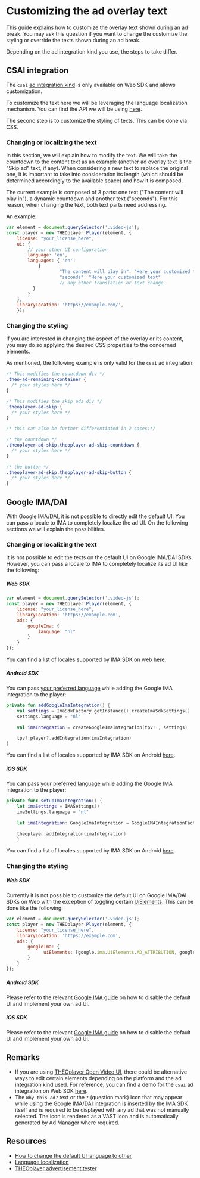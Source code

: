 # Customizing the ad overlay text

This guide explains how to customize the overlay text shown during an ad break. You may ask this question if you want to change the customize the styling or override the texts shown during an ad break.

Depending on the ad integration kind you use, the steps to take differ.

## CSAI integration

The `csai` [ad integration kind](pathname:///theoplayer/v8/api-reference/web/types/AdIntegrationKind.html) is only available on Web SDK and allows customization.

To customize the text here we will be leveraging the language localization mechanism. You can find the API we will be using [here](pathname:///theoplayer/v8/api-reference/web/interfaces/UIConfiguration.html#language).

The second step is to customize the styling of texts. This can be done via CSS.

### Changing or localizing the text

In this section, we will explain how to modify the text. We will take the countdown to the content text as an example (another ad overlay text is the "Skip ad" text, if any). When considering a new text to replace the original one, it is important to take into consideration its length (which should be determined accordingly to the available space) and how it is composed.

The current example is composed of 3 parts: one text ("The content will play in"), a dynamic countdown and another text ("seconds"). For this reason, when changing the text, both text parts need addressing.

An example:

```js
var element = document.querySelector('.video-js');
const player = new THEOplayer.Player(element, {
    license: "your_license_here",
    ui: {
        // your other UI configuration
        language: 'en',
        languages: { 'en':
            {
                    "The content will play in": "Here your customized text",
                    "seconds": "Here your customized text"
                    // any other translation or text change
          }
        }
    },
    libraryLocation: 'https://example.com/',
    });
```

### Changing the styling

If you are interested in changing the aspect of the overlay or its content, you may do so applying the desired CSS properties to the concerned elements.

As mentioned, the following example is only valid for the `csai` ad integration:

```css
/* This modifies the countdown div */
.theo-ad-remaining-container {
  /* your styles here */
}

/* This modifies the skip ads div */
.theoplayer-ad-skip {
  /* your styles here */
}

/* this can also be further differentiated in 2 cases:*/

/* the countdown */
.theoplayer-ad-skip.theoplayer-ad-skip-countdown {
  /* your styles here */
}

/* the button */
.theoplayer-ad-skip.theoplayer-ad-skip-button {
  /* your styles here */
}
```

## Google IMA/DAI

With Google IMA/DAI, it is not possible to directly edit the default UI. You can pass a locale to IMA to completely localize the ad UI. On the following sections we will explain the possibilities.

### Changing or localizing the text

It is not possible to edit the texts on the default UI on Google IMA/DAI SDKs. However, you can pass a locale to IMA to completely localize its ad UI like the following:

##### Web SDK

```javascript
var element = document.querySelector('.video-js');
const player = new THEOplayer.Player(element, {
    license: "your_license_here",
    libraryLocation: 'https://example.com',
    ads: {
        googleIma: {
            language: "nl"
        }
    }
});
```
You can find a list of locales supported by IMA SDK on web [here](https://developers.google.com/interactive-media-ads/docs/sdks/html5/client-side/localization#locale-codes).

##### Android SDK

You can pass [your preferred language](https://developers.google.com/interactive-media-ads/docs/sdks/android/client-side/api/reference/com/google/ads/interactivemedia/v3/api/ImaSdkSettings.html#setLanguage(java.lang.String)) while adding the Google IMA integration to the player:

```kotlin
private fun addGoogleImaIntegration() {
    val settings = ImaSdkFactory.getInstance().createImaSdkSettings()
    settings.language = "nl"

    val imaIntegration = createGoogleImaIntegration(tpv!!, settings)

    tpv?.player?.addIntegration(imaIntegration)
}
```
You can find a list of locales supported by IMA SDK on Android [here](https://developers.google.com/interactive-media-ads/docs/sdks/android/client-side/localization#locale-codes).

##### iOS SDK

You can pass [your preferred language](https://developers.google.com/interactive-media-ads/docs/sdks/ios/client-side/reference/Classes/IMASettings#language) while adding the Google IMA integration to the player:

```swift
private func setupImaIntegration() {
    let imaSettings = IMASettings()
    imaSettings.language = "nl"
        
    let imaIntegration: GoogleImaIntegration = GoogleIMAIntegrationFactory.createIntegration(on: self.theoplayer!, with: imaSettings)

    theoplayer.addIntegration(imaIntegration)
    }
```

You can find a list of locales supported by IMA SDK on Android [here](https://developers.google.com/interactive-media-ads/docs/sdks/ios/client-side/localization#locale-codes).

### Changing the styling

##### Web SDK

Currently it is not possible to customize the default UI on Google IMA/DAI SDKs on Web with the exception of toggling certain [UiElements](https://developers.google.com/interactive-media-ads/docs/sdks/html5/client-side/reference/js/google.ima#.UiElements). This can be done like the following:

```javascript
var element = document.querySelector('.video-js');
const player = new THEOplayer.Player(element, {
    license: "your_license_here",
    libraryLocation: 'https://example.com',
    ads: {
        googleIma: {
              uiElements: [google.ima.UiElements.AD_ATTRIBUTION, google.ima.UiElements.COUNTDOWN]
        }
    }
});
```

##### Android SDK

Please refer to the relevant [Google IMA guide](https://developers.google.com/interactive-media-ads/docs/sdks/android/client-side/custom-ui) on how to disable the default UI and implement your own ad UI.

##### iOS SDK

Please refer to the relevant [Google IMA guide](https://developers.google.com/interactive-media-ads/docs/sdks/ios/client-side/custom-ui) on how to disable the default UI and implement your own ad UI.

## Remarks

- If you are using [THEOplayer Open Video UI](https://www.theoplayer.com/product/open-video-ui), there could be alternative ways to edit certain elements depending on the platform and the ad integration kind used. For reference, you can find a demo for the `csai` ad integration on Web SDK [here](https://www.theoplayer.com/docs/open-video-ui/web/examples/ads/).
- The `Why this ad?` text or the `?` (question mark) icon that may appear while using the Google IMA/DAI integration is inserted by the IMA SDK itself and is required to be displayed with any ad that was not manually selected. The  icon is rendered as a VAST icon and is automatically generated by Ad Manager where required.

## Resources

- [How to change the default UI language to other](../../how-to-guides/11-ui/08-how-to-change-default-UI-language-to-other.md)
- [Language localization](https://www.theoplayer.com/theoplayer-demo-language-localization)
- [THEOplayer advertisement tester](https://www.theoplayer.com/theoplayer-demo-advertisement-tester-vpaid-vast-vmap)